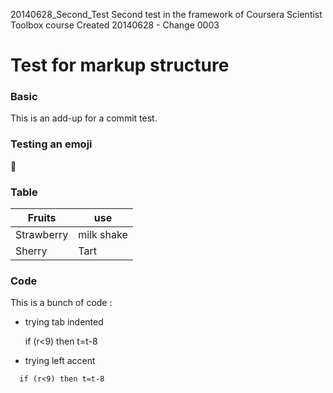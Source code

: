 20140628_Second_Test
Second test in the framework of Coursera Scientist Toolbox course
Created 20140628 - Change 0003

# Test for markup structure

### Basic

This is an add-up for a commit test.

### Testing an emoji 

:pineapple:

### Table

Fruits | use
------ | ---
Strawberry | milk shake
Sherry | Tart

### Code

This is a bunch of code :

* trying tab indented

  if (r<9) then t=t-8
  
* trying left accent

```
  if (r<9) then t=t-8
```

